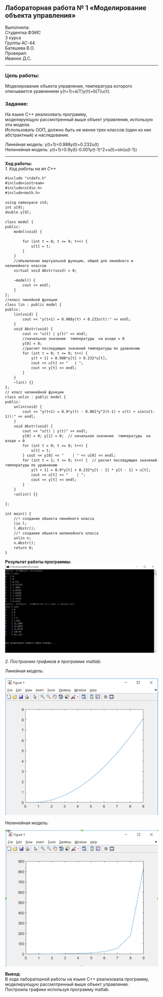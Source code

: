 Лабораторная работа № 1
«Моделирование объекта управления»
----------
 Выполнила:<br>
 Студентка ФЭИС <br>
 3 курса <br>
 Группы АС-44 <br>
 Батяшева В.О. <br>
 Проверил: <br>
 Иванюк Д.С. <br> 

------------

### **Цель работы**: <br>
Моделирование объекта управления, температура которого описывается уравнением y(τ+1)=a(T)y(τ)+b(T)u(τ). <br>
### **Задание**: <br>
На языке C++ реализовать программу,<br>
моделирующую рассмотренный выше объект управления, использую эти модели. <br> 
Использовать ООП, должно быть не менее трех классов (один из них абстрактный) и наследование. <br>

Линейная модель: y(t+1)=0.988y(t)+0.232u(t) <br>
Нелинейная модель: y(t+1)=0.9y(t)-0.001y(t-1)^2+u(t)+sin⁡(u(t-1)) <br>

-------------

**Ход работы:** <br>
*1. Код работы на яп С++*

```
#include "stdafx.h"
#include<iostream>
#include<stdio.h>
#include<math.h>

using namespace std;
int u[9];
double y[9];

class model {
public:
	model(void) {

		for (int t = 0; t <= 9; t++) {
			u[t] = t;
		}
	}
	//объявление виртуальной функции, общей для линейного и нелинейного классов
	virtual void Abstr(void) = 0;

	~model() {
		cout << endl;
	}
};
//класс линейной функции
class lin : public model {
public:
	lin(void) {
		cout << "y(t+1) = 0.988y(t) + 0.232u(t):" << endl;
	}
	void Abstr(void) {
		cout << "u(t) | y(t)" << endl;
		//начальное значение  температуры  на входе = 0
		y[0] = 0;
		//расчет последующих значений температуры по уравнению
		for (int t = 0; t <= 9; t++) {
			y[t + 1] = 0.988*y[t] + 0.232*u[t];
			cout << u[t] << "   | ";
			cout << y[t] << endl;
		}
	}
	~lin() {} 
};
// класс нелинейной функции
class unlin : public model {
public:
	unlin(void) {
		cout << "y(t+1) = 0.9*y(t) - 0.001*y^2(t-1) + u(t) + sin(u(t-1)):" << endl;
	}
	void Abstr(void) {
		cout << "u(t) | y(t)" << endl;
		y[0] = 0; y[1] = 0;  // начальное значение  температуры  на входе = 0
		for (int t = 0; t <= 9; t++) {
			u[t] = t;
		} cout << y[0] << "    | " << u[0] << endl;
		for (int t = 1; t <= 9; t++) {  // расчет последующих значений температуры по уравнению
			y[t + 1] = 0.9*y[t] + 0.232*y[t - 1] * y[t - 1] + u[t];
			cout << u[t] << "    | ";
			cout << y[t] << endl;
		}
	}
	~unlin() {}  

};

int main() {
	//! создание объекта линейного класса
	lin l;
	l.Abstr();
	//! создание объекта нелинейного класса
	unlin n;
	n.Abstr();
	return 0;
}
```
**Результат работы программы:**
![](rez.png)

*2. Построение графиков в программе matlab:*

Линейная модель:<br>

![](lin.png)

Нелинейная модель:<br>

![](unlin.png)

**Вывод:** <br>
В ходе лабораторной работы на языке C++ реализовала программу,<br>
моделирующую рассмотренный выше объект управления.<br>
Построила графики используя программу matlab.
